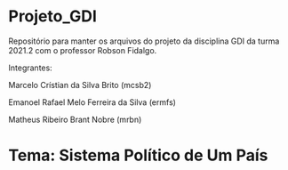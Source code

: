 # Projeto_GDI
Repositório para manter os arquivos do projeto da disciplina GDI da turma 2021.2 com o professor Robson Fidalgo.

Integrantes:

Marcelo Crístian da Silva Brito (mcsb2)

Emanoel Rafael Melo Ferreira da Silva (ermfs)

Matheus Ribeiro Brant Nobre (mrbn)


# Tema: Sistema Político de Um País
